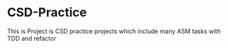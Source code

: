 # CSD-Practice
This is Project is CSD practice projects which include many ASM tasks with TDD and refactor

